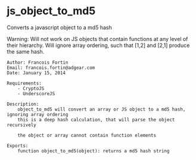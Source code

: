js_object_to_md5
================

Converts a javascript object to a md5 hash

Warning: Will not work on JS objects that contain functions at any level of their hierarchy. Will ignore array ordering, such that [1,2] and [2,1] produce the same hash.

    Author: Francois Fortin
    Email: francois.fortin@adgear.com
    Date: January 15, 2014

    Requirements:
        - CryptoJS
        - UnderscoreJS

    Description:
        object_to_md5 will convert an array or JS object to a md5 hash, ignoring array ordering
        this is a deep hash calculation, that will parse the object recursively

        the object or array cannot contain function elements

    Exports:
        function object_to_md5(object): returns a md5 hash string
